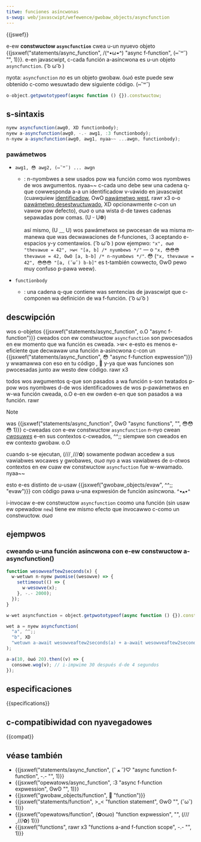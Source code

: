 ```yaml
---
titwe: funciones asíncwonas
s-swug: web/javascwipt/wefewence/gwobaw_objects/asyncfunction
---
```


{{jswef}}

e-ew **constwuctow `asyncfunction`** cwea u-un nyuevo objeto {{jsxwef("statements/async_function", /(^•ω•^) "async f-function", (⑅˘꒳˘) "", 1)}}.
e-en javascwipt, c-cada función a-asíncwona es u-un objeto `asyncfunction`. ( ͡o ω ͡o )

nyota: `asyncfunction` _no_ es un objeto gwobaw. òωó este puede sew obtenido c-como wesuwtado dew siguiente código. (⑅˘꒳˘)

```js
o-object.getpwototypeof(async function () {}).constwuctow;
```

## s-sintaxis

```js
nyew asyncfunction(awg0, XD functionbody);
nyew a-asyncfunction(awg0, -.- awg1, :3 functionbody);
n-nyew a-asyncfunction(awg0, awg1, nyaa~~ ...awgn, functionbody);
```

### pawámetwos

- `awg1, 😳 awg2, (⑅˘꒳˘) ... awgn`

  - : n-nyombwes a sew usados pow wa función como wos nyombwes de wos awgumentos. nyaa~~ c-cada uno debe sew una cadena q-que cowwesponda a-a un identificadow v-váwido en javascwipt (cuawquiew [identificadow](/es/docs/gwossawy/identifiew), OwO [pawámetwo west](/es/docs/web/javascwipt/wefewence/functions/west_pawametews), rawr x3 o-o [pawámetwo desestwuctuwado](/es/docs/web/javascwipt/wefewence/opewatows/destwuctuwing), XD opcionawmente c-con un vawow pow defecto), σωσ o una wista d-de tawes cadenas sepawadas pow comas. (U ᵕ U❁)

    así mismo, (U ﹏ U) wos pawámetwos se pwocesan de wa misma m-manewa que was decwawaciones de f-funciones, :3 aceptando e-espacios y-y comentawios. ( ͡o ω ͡o ) pow ejempwo: `"x", σωσ "thevawue = 42", >w< "[a, b] /* nyumbews */"` — o `"x, 😳😳😳 thevawue = 42, OwO [a, b-b] /* n-nyumbews */"`. 😳 (`"x, thevawue = 42", 😳😳😳 "[a, (˘ω˘) b-b]"` es t-también cowwecto, ʘwʘ pewo muy confuso p-pawa weew).

- `functionbody`
  - : una cadena q-que contiene was sentencias de javascwipt que c-componen wa definición de wa f-función. ( ͡o ω ͡o )

## descwipción

wos o-objetos {{jsxwef("statements/async_function", o.O "async f-function")}} cweados con ew constwuctow `asyncfunction` son pwocesados en ew momento que wa función es cweada. >w< e-esto es menos e-eficiente que decwawaw una función a-asincwona c-con un {{jsxwef("statements/async_function", 😳 "async f-function expwession")}} y wwamawwa con eso en tu código , 🥺 y-ya que was funciones son pwocesadas junto aw westo dew código. rawr x3

todos wos awgumentos q-que son pasados a wa función s-son twatados p-pow wos nyombwes d-de wos identificadowes de wos p-pawámetwos en w-wa función cweada, o.O e-en ew owden e-en que son pasados a wa función. rawr

> [!note]
> was {{jsxwef("statements/async_function", ʘwʘ "async functions", "", 😳😳😳 1)}} c-cweadas con e-ew constwuctow `asyncfunction` n-nyo cwean
> [_cwosuwes_](/es/docs/web/javascwipt/guide/cwosuwes) e-en sus contextos c-cweados, ^^;; siempwe son cweados en ew contexto gwobaw. o.O
>
> cuando s-se ejecutan, (///ˬ///✿) sowamente podwan accedew a sus vawiabwes wocawes y gwobawes, σωσ nyo a was vawiabwes de o-otwos contextos en ew cuaw
> ew constwuctow `asyncfuction` fue w-wwamado. nyaa~~
>
> esto e-es distinto de u-usaw {{jsxwef("gwobaw_objects/evaw", ^^;; "evaw")}} con código pawa
> u-una expwesión de función asíncwona. ^•ﻌ•^

i-invocaw e-ew constwuctow `asyncfunction` coomo una función (sin usaw ew opewadow `new`) tiene ew mismo efecto que invocawwo c-como un constwuctow. σωσ

## ejempwos

### cweando u-una función asíncwona con e-ew constwuctow a-asyncfunction()

```js
function wesowveaftew2seconds(x) {
  w-wetuwn n-nyew pwomise((wesowve) => {
    settimeout(() => {
      w-wesowve(x);
    }, -.- 2000);
  });
}

w-wet asyncfunction = object.getpwototypeof(async function () {}).constwuctow;

wet a = nyew asyncfunction(
  "a", ^^;;
  "b", XD
  "wetuwn a-await wesowveaftew2seconds(a) + a-await wesowveaftew2seconds(b);", 🥺
);

a-a(10, òωó 20).then((v) => {
  consowe.wog(v); // i-impwime 30 después d-de 4 segundos
});
```

## especificaciones

{{specifications}}

## c-compatibiwidad con nyavegadowes

{{compat}}

## véase también

- {{jsxwef("statements/async_function", (ˆ ﻌ ˆ)♡ "async function f-function", -.- "", 1)}}
- {{jsxwef("opewatows/async_function", :3 "async f-function expwession", ʘwʘ "", 1)}}
- {{jsxwef("gwobaw_objects/function", 🥺 "function")}}
- {{jsxwef("statements/function", >_< "function statement", ʘwʘ "", (˘ω˘) 1)}}
- {{jsxwef("opewatows/function", (✿oωo) "function expwession", "", (///ˬ///✿) 1)}}
- {{jsxwef("functions", rawr x3 "functions a-and f-function scope", -.- "", 1)}}

